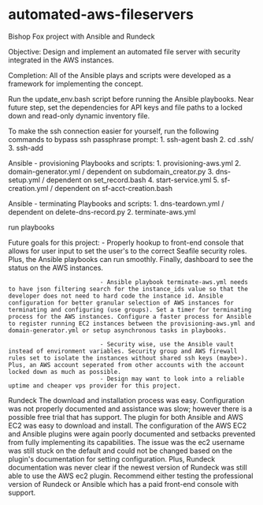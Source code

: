 # automated-aws-fileservers
Bishop Fox project with Ansible and Rundeck

Objective: Design and implement an automated file server with security integrated in the AWS instances. 

Completion: All of the Ansible plays and scripts were developed as a framework for implementing the concept.

Run the update_env.bash script before running the Ansible playbooks. Near future step, set the dependencies for API keys and file paths to a locked down and read-only dynamic inventory file. 

To make the ssh connection easier for yourself, run the following commands to bypass ssh passphrase prompt:
                              1. ssh-agent bash
                              2. cd .ssh/
                              3. ssh-add <private key.pem>

Ansible - provisioning Playbooks and scripts:
                              1. provisioning-aws.yml
                              2. domain-generator.yml / dependent on subdomain_creator.py
                              3. dns-setup.yml  / dependent on set_record.bash
                              4. start-service.yml
                              5. sf-creation.yml / dependent on sf-acct-creation.bash

Ansible - terminating Playbooks and scripts:
                              1. dns-teardown.yml / dependent on delete-dns-record.py
                              2. terminate-aws.yml 

run playbooks

Future goals for this project:
                              - Properly hookup to front-end console that allows for user input to set the user's to the correct Seafile security roles. Plus, the Ansible playbooks can run smoothly. Finally, dashboard to see the status on the AWS instances.
                              
                              - Ansible playbook terminate-aws.yml needs to have json filtering search for the instance_ids value so that the developer does not need to hard code the instance id. Ansible configuration for better granular selection of AWS instances for terminating and configuring (use groups). Set a timer for terminating process for the AWS instances. Configure a faster process for Ansible to register running EC2 instances between the provisioning-aws.yml and domain-generator.yml or setup asynchronous tasks in playbooks.
                              
                              - Security wise, use the Ansible vault instead of environment variables. Security group and AWS firewall rules set to isolate the instances without shared ssh keys (maybe>). Plus, an AWS account seperated from other accounts with the account locked down as much as possible. 
                              - Design may want to look into a reliable uptime and cheaper vps provider for this project.
 
 Rundeck
   The download and installation process was easy.
   Configuration was not properly documented and assistance was slow; however there is a possible free trial that has support.
   The plugin for both Ansible and AWS EC2 was easy to download and install.
   The configuration of the AWS EC2 and Ansible plugins were again poorly documented and setbacks prevented from fully implementing its capabilities. The issue was the ec2 username was still stuck on the default and could not be changed based on the plugin's documentation for setting configuration. Plus, Rundeck documentation was never clear if the newest version of Rundeck was still able to use the AWS ec2 plugin.
   Recommend either testing the professional version of Rundeck or Ansible which has a paid front-end console with support. 
   
